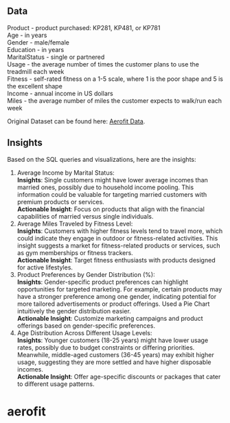 ## Data 

Product - product purchased: KP281, KP481, or KP781  
Age - in years  
Gender - male/female  
Education - in years  
MaritalStatus - single or partnered  
Usage - the average number of times the customer plans to use the treadmill each week  
Fitness - self-rated fitness on a 1-5 scale, where 1 is the poor shape and 5 is the excellent shape  
Income - annual income in US dollars  
Miles - the average number of miles the customer expects to walk/run each week  

Original Dataset can be found here: [Aerofit Data](https://github.com/J-Data-Guy/Aerofit_Project).

## Insights

Based on the SQL queries and visualizations, here are the insights:

1. Average Income by Marital Status:    
**Insights**: Single customers might have lower average incomes than married ones, possibly due to household income pooling. This information could be valuable for targeting married customers with premium products or services.    
**Actionable Insight**: Focus on products that align with the financial capabilities of married versus single individuals.    
2. Average Miles Traveled by Fitness Level:  
**Insights**: Customers with higher fitness levels tend to travel more, which could indicate they engage in outdoor or fitness-related activities. This insight suggests a market for fitness-related products or services, such as gym memberships or fitness trackers.  
**Actionable Insight**: Target fitness enthusiasts with products designed for active lifestyles.  
3. Product Preferences by Gender Distribution (%):  
**Insights**: Gender-specific product preferences can highlight opportunities for targeted marketing. For example, certain products may have a stronger preference among one gender, indicating potential for more tailored advertisements or product offerings. Used a Pie Chart intuitively the gender distribution easier.  
**Actionable Insight**: Customize marketing campaigns and product offerings based on gender-specific preferences.  
4. Age Distribution Across Different Usage Levels:  
**Insights**: Younger customers (18-25 years) might have lower usage rates, possibly due to budget constraints or differing priorities. Meanwhile, middle-aged customers (36-45 years) may exhibit higher usage, suggesting they are more settled and have higher disposable incomes.  
**Actionable Insight**: Offer age-specific discounts or packages that cater to different usage patterns.  


# aerofit
